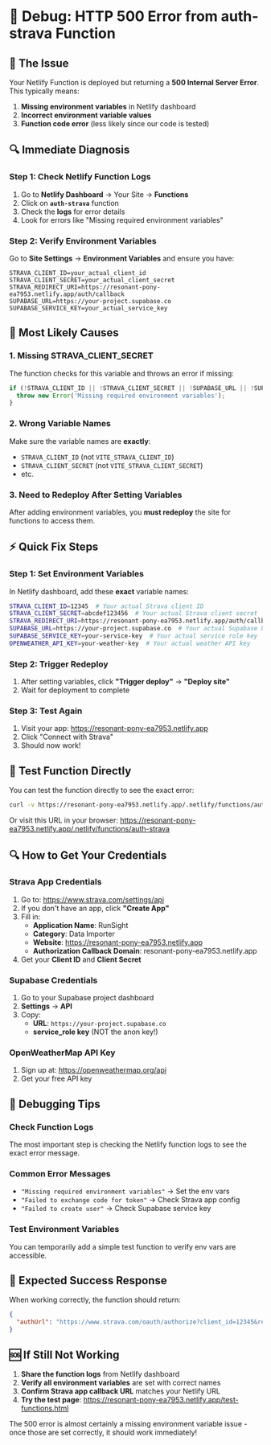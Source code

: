 # 🔧 Debug: HTTP 500 Error from auth-strava Function

## 🎯 **The Issue**
Your Netlify Function is deployed but returning a **500 Internal Server Error**. This typically means:

1. **Missing environment variables** in Netlify dashboard
2. **Incorrect environment variable values**
3. **Function code error** (less likely since our code is tested)

## 🔍 **Immediate Diagnosis**

### **Step 1: Check Netlify Function Logs**
1. Go to **Netlify Dashboard** → Your Site → **Functions**
2. Click on **`auth-strava`** function
3. Check the **logs** for error details
4. Look for errors like "Missing required environment variables"

### **Step 2: Verify Environment Variables**
Go to **Site Settings** → **Environment Variables** and ensure you have:

```
STRAVA_CLIENT_ID=your_actual_client_id
STRAVA_CLIENT_SECRET=your_actual_client_secret
STRAVA_REDIRECT_URI=https://resonant-pony-ea7953.netlify.app/auth/callback
SUPABASE_URL=https://your-project.supabase.co
SUPABASE_SERVICE_KEY=your_actual_service_key
```

## 🚨 **Most Likely Causes**

### **1. Missing STRAVA_CLIENT_SECRET**
The function checks for this variable and throws an error if missing:
```javascript
if (!STRAVA_CLIENT_ID || !STRAVA_CLIENT_SECRET || !SUPABASE_URL || !SUPABASE_SERVICE_KEY) {
  throw new Error('Missing required environment variables');
}
```

### **2. Wrong Variable Names**
Make sure the variable names are **exactly**:
- `STRAVA_CLIENT_ID` (not `VITE_STRAVA_CLIENT_ID`)
- `STRAVA_CLIENT_SECRET` (not `VITE_STRAVA_CLIENT_SECRET`)
- etc.

### **3. Need to Redeploy After Setting Variables**
After adding environment variables, you **must redeploy** the site for functions to access them.

## ⚡ **Quick Fix Steps**

### **Step 1: Set Environment Variables**
In Netlify dashboard, add these **exact** variable names:

```bash
STRAVA_CLIENT_ID=12345  # Your actual Strava client ID
STRAVA_CLIENT_SECRET=abcdef123456  # Your actual Strava client secret
STRAVA_REDIRECT_URI=https://resonant-pony-ea7953.netlify.app/auth/callback
SUPABASE_URL=https://your-project.supabase.co  # Your actual Supabase URL
SUPABASE_SERVICE_KEY=your-service-key  # Your actual service role key
OPENWEATHER_API_KEY=your-weather-key  # Your actual weather API key
```

### **Step 2: Trigger Redeploy**
1. After setting variables, click **"Trigger deploy"** → **"Deploy site"**
2. Wait for deployment to complete

### **Step 3: Test Again**
1. Visit your app: https://resonant-pony-ea7953.netlify.app
2. Click "Connect with Strava"
3. Should now work!

## 🧪 **Test Function Directly**

You can test the function directly to see the exact error:

```bash
curl -v https://resonant-pony-ea7953.netlify.app/.netlify/functions/auth-strava
```

Or visit this URL in your browser:
https://resonant-pony-ea7953.netlify.app/.netlify/functions/auth-strava

## 🔍 **How to Get Your Credentials**

### **Strava App Credentials**
1. Go to: https://www.strava.com/settings/api
2. If you don't have an app, click **"Create App"**
3. Fill in:
   - **Application Name**: RunSight
   - **Category**: Data Importer
   - **Website**: https://resonant-pony-ea7953.netlify.app
   - **Authorization Callback Domain**: resonant-pony-ea7953.netlify.app
4. Get your **Client ID** and **Client Secret**

### **Supabase Credentials**
1. Go to your Supabase project dashboard
2. **Settings** → **API**
3. Copy:
   - **URL**: `https://your-project.supabase.co`
   - **service_role key** (NOT the anon key!)

### **OpenWeatherMap API Key**
1. Sign up at: https://openweathermap.org/api
2. Get your free API key

## 🔧 **Debugging Tips**

### **Check Function Logs**
The most important step is checking the Netlify function logs to see the exact error message.

### **Common Error Messages**
- `"Missing required environment variables"` → Set the env vars
- `"Failed to exchange code for token"` → Check Strava app config
- `"Failed to create user"` → Check Supabase service key

### **Test Environment Variables**
You can temporarily add a simple test function to verify env vars are accessible.

## 🎯 **Expected Success Response**

When working correctly, the function should return:
```json
{
  "authUrl": "https://www.strava.com/oauth/authorize?client_id=12345&response_type=code&redirect_uri=..."
}
```

## 🆘 **If Still Not Working**

1. **Share the function logs** from Netlify dashboard
2. **Verify all environment variables** are set with correct names
3. **Confirm Strava app callback URL** matches your Netlify URL
4. **Try the test page**: https://resonant-pony-ea7953.netlify.app/test-functions.html

The 500 error is almost certainly a missing environment variable issue - once those are set correctly, it should work immediately!